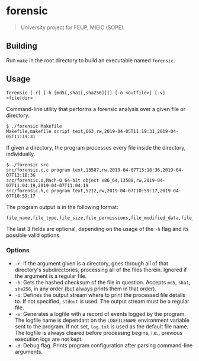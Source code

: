# forensic

> University project for FEUP, MIEIC (SOPE).

## Building

Run `make` in the root directory to build an executable named `forensic`.

## Usage

```
forensic [-r] [-h [md5[,sha1[,sha256]]]] [-o <outfile>] [-v] <file|dir>
```

Command-line utility that performs a forensic analysis over a given file or directory.

```
$ ./forensic Makefile
Makefile,makefile script text,663,rw,2019-04-05T11:19:31,2019-04-05T11:19:31
```

If given a directory, the program processes every file inside the directory, individually.

```
$ ./forensic src
src/forensic.c,c program text,13587,rw,2019-04-07T13:18:36,2019-04-07T13:18:36
src/forensic.o,Mach-O 64-bit object x86_64,13508,rw,2019-04-07T11:04:19,2019-04-07T11:04:19
src/forensic.h,c program text,5212,rw,2019-04-07T10:59:17,2019-04-07T10:59:17
```

The program output is in the following format:

```
file_name,file_type,file_size,file_permissions,file_modified_data,file_accessed_date,md5,sha1,sha256
```

The last 3 fields are optional, depending on the usage of the `-h` flag and its possible valid options.

### Options

- `-r`: If the argument given is a directory, goes through all of that directory's subdirectories, processing all of the files therein. Ignored if the argument is a regular file.
- `-h`: Gets the hashed checksum of the file in question. Accepts `md5`, `sha1`, `sha256`, in any order (but always prints them in that order).
- `-o`: Defines the output stream where to print the processed file details to. If not specified, `stdout` is used. The output stream must be a regular file.
- `-v`: Generates a logfile with a record of events logged by the program. The logfile name is dependant on the `LOGFILENAME` environment variable sent to the program. If not set, `log.txt` is used as the default file name. The logfile is always cleared before processing begins, i.e., previous execution logs are not kept.
- `-d`: Debug flag. Prints program configuration after parsing command-line arguments.
